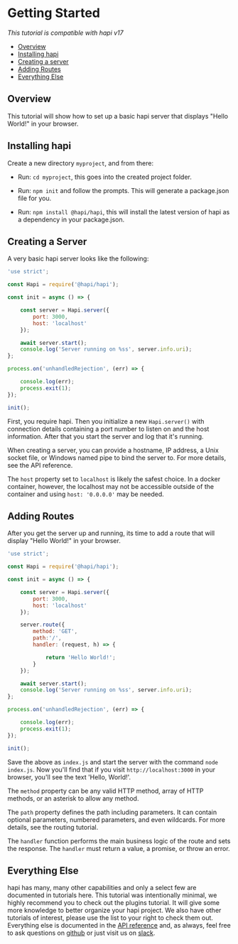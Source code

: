 # Getting Started

_This tutorial is compatible with hapi v17_


- [Overview](#overview)
- [Installing hapi](#installing)
- [Creating a server](#server)
- [Adding Routes](#routes)
- [Everything Else](#everything)

        
        

## <a name="overview"></a> Overview

This tutorial will show how to set up a basic hapi server that displays "Hello World!" in your browser.

## <a name="installing"></a> Installing hapi

Create a new directory `myproject`, and from there:

- Run: `cd myproject`, this goes into the created project folder.

- Run: `npm init` and follow the prompts.  This will generate a package.json file for you.

- Run: `npm install @hapi/hapi`, this will install the latest version of hapi as a dependency in your package.json.

## <a name="server"></a> Creating a Server

A very basic hapi server looks like the following:

```js
'use strict';

const Hapi = require('@hapi/hapi');

const init = async () => {

    const server = Hapi.server({
        port: 3000,
        host: 'localhost'
    });

    await server.start();
    console.log('Server running on %ss', server.info.uri);
};

process.on('unhandledRejection', (err) => {

    console.log(err);
    process.exit(1);
});

init();
```
First, you require hapi. Then you initialize a new `Hapi.server()` with connection details containing a port number to listen on and the host information. After that you start the server and log that it's running.

When creating a server, you can provide a hostname, IP address, a Unix socket file, or Windows named pipe to bind the server to. For more details, see the API reference.

The `host` property set to `localhost` is likely the safest choice. In a docker container, however, the localhost may not be accessible outside of the container and using `host: '0.0.0.0'` may be needed.

## <a name="routes"></a> Adding Routes

After you get the server up and running, its time to add a route that will display "Hello World!" in your browser.

```js
'use strict';

const Hapi = require('@hapi/hapi');

const init = async () => {

    const server = Hapi.server({
        port: 3000,
        host: 'localhost'
    });

    server.route({
        method: 'GET',
        path:'/',
        handler: (request, h) => {

            return 'Hello World!';
        }
    });

    await server.start();
    console.log('Server running on %ss', server.info.uri);
};

process.on('unhandledRejection', (err) => {

    console.log(err);
    process.exit(1);
});

init();
```

Save the above as `index.js` and start the server with the command `node index.js`. Now you'll find that if you visit `http://localhost:3000` in your browser, you'll see the text 'Hello, World!'.

The `method` property can be any valid HTTP method, array of HTTP methods, or an asterisk to allow any method. 

The `path` property defines the path including parameters. It can contain optional parameters, numbered parameters, and even wildcards. For more details, see the routing tutorial.

The `handler` function performs the main business logic of the route and sets the response. The `handler` must return a value, a promise, or throw an error.

## <a name="everything"></a> Everything Else

hapi has many, many other capabilities and only a select few are documented in tutorials here. This tutorial was intentionally minimal, we highly recommend you to check out the plugins tutorial. It will give some more knowledge to better organize your hapi project. We also have other tutorials of interest, please use the list to your right to check them out. Everything else is documented in the [API reference](/api) and, as always, feel free to ask questions on [github](https://github.com/hapijs/discuss/issues) or just visit us on [slack](https://join.slack.com/t/hapihour/shared_invite/enQtNTA5MDUzOTAzOTU4LTUyZmFiYjkyMTBmNDcyMmI2MmRjMzg4Y2YzNTlmNzUzNjViN2U1NmYyY2NjYjhiYWU4MGE2OTFhZDRlYWMyZDY).
